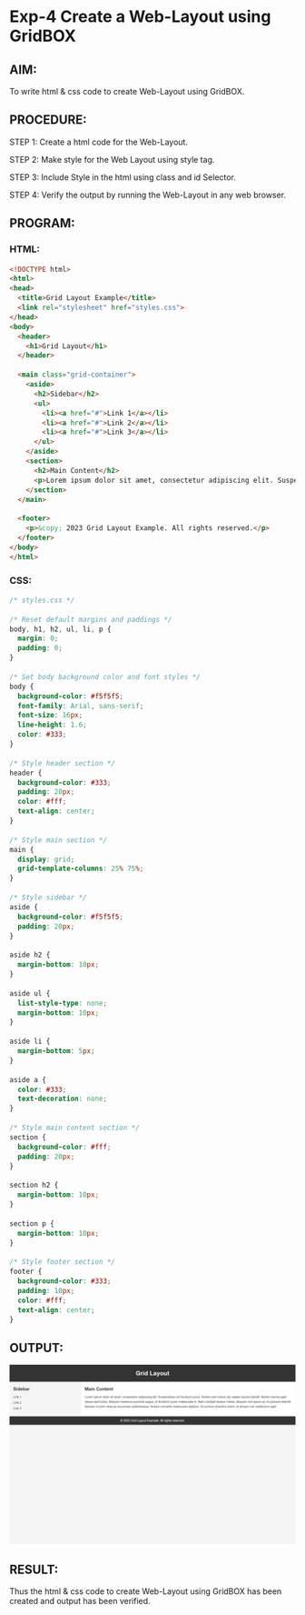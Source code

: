 # Exp-4 Create a Web-Layout using GridBOX

## AIM:
To write html & css code to create Web-Layout using GridBOX.
## PROCEDURE:
STEP 1:
Create a html code for the Web-Layout.

STEP 2:
Make style for the Web Layout using style tag.

STEP 3:
Include Style in the html using class and id Selector.

STEP 4:
Verify the output by running the Web-Layout in any web browser.

## PROGRAM:
### HTML:
```html
<!DOCTYPE html>
<html>
<head>
  <title>Grid Layout Example</title>
  <link rel="stylesheet" href="styles.css">
</head>
<body>
  <header>
    <h1>Grid Layout</h1>
  </header>

  <main class="grid-container">
    <aside>
      <h2>Sidebar</h2>
      <ul>
        <li><a href="#">Link 1</a></li>
        <li><a href="#">Link 2</a></li>
        <li><a href="#">Link 3</a></li>
      </ul>
    </aside>
    <section>
      <h2>Main Content</h2>
      <p>Lorem ipsum dolor sit amet, consectetur adipiscing elit. Suspendisse vel tincidunt purus. Nullam sed metus nec sapien iaculis blandit. Nullam lacinia eget neque sed luctus. Aliquam maximus euismod augue, et tincidunt quam malesuada in. Nam volutpat tempor metus. Aliquam non ipsum ac mi posuere blandit. Aenean id enim vitae ex accumsan pellentesque. Nullam convallis malesuada dapibus. Ut pulvinar pharetra lorem, id tempus nisi vestibulum eget.</p>
    </section>
  </main>

  <footer>
    <p>&copy; 2023 Grid Layout Example. All rights reserved.</p>
  </footer>
</body>
</html>
```
### CSS:
```css
/* styles.css */

/* Reset default margins and paddings */
body, h1, h2, ul, li, p {
  margin: 0;
  padding: 0;
}

/* Set body background color and font styles */
body {
  background-color: #f5f5f5;
  font-family: Arial, sans-serif;
  font-size: 16px;
  line-height: 1.6;
  color: #333;
}

/* Style header section */
header {
  background-color: #333;
  padding: 20px;
  color: #fff;
  text-align: center;
}

/* Style main section */
main {
  display: grid;
  grid-template-columns: 25% 75%;
}

/* Style sidebar */
aside {
  background-color: #f5f5f5;
  padding: 20px;
}

aside h2 {
  margin-bottom: 10px;
}

aside ul {
  list-style-type: none;
  margin-bottom: 10px;
}

aside li {
  margin-bottom: 5px;
}

aside a {
  color: #333;
  text-decoration: none;
}

/* Style main content section */
section {
  background-color: #fff;
  padding: 20px;
}

section h2 {
  margin-bottom: 10px;
}

section p {
  margin-bottom: 10px;
}

/* Style footer section */
footer {
  background-color: #333;
  padding: 10px;
  color: #fff;
  text-align: center;
}
```
  ## OUTPUT:
  ![output](02.png)

  ## RESULT:
  Thus the html & css code to create Web-Layout using GridBOX has been created and output has been verified.

